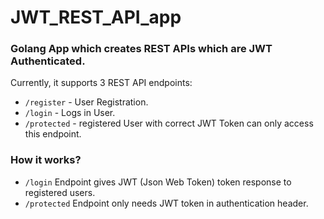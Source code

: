 # JWT_REST_API_app
<h3>Golang App which creates REST APIs which are JWT Authenticated.</h3>

Currently, it supports 3 REST API endpoints:
- ```/register```  - User Registration.
- ```/login```     - Logs in User.
- ```/protected``` - registered User with correct JWT Token can only access this endpoint.

<h3>How it works?</h3>

- ```/login``` Endpoint gives JWT (Json Web Token) token response to registered users.
- ```/protected``` Endpoint only needs JWT token in authentication header.

